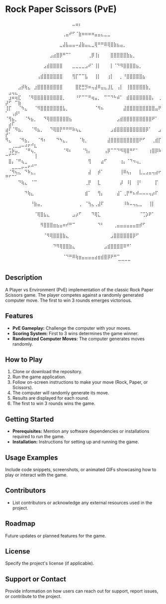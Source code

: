 # Rock Paper Scissors (PvE)

  ⠀⠀⠀⠀⠀⠀⠀⠀⠀⠀⠀⠀⠀⠀⠀⠀⠀⠀⠀⠀⠀⣀⣤⡄⠀⠀⠀⠀⠀⠀⠀⠀⠀⠀⠀⠀⠀⠀⠀⠀⠀⠀⠀⠀⠀⠀⠀⠀⠀⠀⠀⠀⠀⠀⠀⠀⠀⠀⠀
  ⠀⠀⠀⠀⠀⠀⠀⠀⠀⠀⠀⠀⠀⠀⠀⠀⠀⠀⢀⣤⠞⠋⠈⣷⠶⠶⠶⠶⣤⣤⣄⣀⣀⠀⠀⠀⠀⠀⠀⠀⠀⠀⠀⠀⠀⠀⠀⠀⠀⠀⠀⠀⠀⠀⠀⠀⠀⠀⠀
  ⠀⠀⠀⠀⠀⠀⠀⠀⠀⠀⠀⠀⠀⠀⠀⠀⠀⣀⣼⣧⣤⣤⠤⣼⣷⣤⣄⣀⢿⠛⠛⠿⢿⣿⣷⣦⣤⡀⠀⠀⠀⠀⠀⠀⠀⠀⠀⠀⠀⠀⠀⠀⠀⠀⠀⠀⠀⠀⠀
  ⠀⠀⠀⠀⠀⠀⠀⠀⠀⠀⠀⠀⠀⠀⣠⣴⣿⡿⠛⠉⠁⠀⠀⠀⠀⠀⢀⡿⢸⡆⠀⠀⠀⣿⣿⣿⣿⣿⣷⣦⡀⠀⠀⠀⠀⠀⠀⠀⠀⠀⠀⠀⠀⠀⠀⠀⠀⠀⠀
  ⠀⠀⠀⠀⠀⠀⠀⠀⠀⠀⠀⠀⣠⣾⣿⣿⣿⣿⠀⠀⠀⣀⣀⣀⣀⣠⠞⠁⢸⡇⠀⠀⠀⡇⠈⠙⠻⣿⣿⣿⣿⣦⡀⠀⠀⠀⠀⠀⠀⠀⠀⠀⠀⠀⠀⠀⠀⠀⠀
  ⠀⠀⠀⠀⠀⠀⠀⠀⠀⠀⢠⣾⣿⣿⣿⣿⣿⣿⠀⠀⠀⢻⡏⠉⠉⣧⠀⠀⢸⡇⠀⠀⢰⡇⠀⠀⡀⠘⣿⣿⣿⣿⣿⣦⠀⠀⠀⠀⠀⠀⠀⠀⠀⠀⠀⠀⠀⠀⠀
  ⠀⠀⠀⠀⣠⡾⢷⣄⠀⣰⣿⣿⣿⣿⣿⣿⣿⣿⠀⠀⠀⠀⣿⣟⣛⡻⠶⢤⣼⠿⣤⣄⣸⣇⠀⢠⡇⠀⢸⣿⣿⣿⣿⣿⣷⡀⠀⠀⠀⠀⣠⢤⣄⠀⠀⠀⠀⠀⠀
  ⠀⣰⠶⢶⣏⠀⠀⠈⠻⣿⣿⣿⣿⣿⣿⣿⣿⣿⡀⠀⠀⠀⠘⠋⠉⠉⠛⢶⣤⡀⠀⠉⠉⠙⠓⠾⠁⠀⣾⣿⣿⣿⣿⣿⣿⣿⡄⠀⢀⡼⠋⠀⠉⣷⠀⠀⠀⠀⠀
  ⢸⡏⠀⠀⠈⠳⣄⠀⠀⠈⠻⣿⣿⣿⣿⣿⣿⣿⣧⡀⠀⠀⠀⠀⠀⠀⠀⠀⠈⠻⠦⠀⠀⠀⠀⠀⠀⣼⣿⣿⣿⣿⣿⣿⣿⣿⣿⣤⠟⠁⠀⢠⡾⠃⠀⠀⠀⠀⠀
  ⠈⢻⣦⡀⠀⠀⠈⠳⣦⡀⠀⠀⠙⢿⣿⣿⣿⣿⣿⣿⣦⠀⠀⠀⠀⠀⠀⠀⠀⠀⠀⠀⠀⠀⠀⣠⣾⣿⣿⣿⣿⣿⣿⣿⣿⣿⠟⠁⠀⠀⣴⠏⠀⠀⠀⠀⠀⠀⠀
  ⣴⠏⠈⠻⣦⡀⠀⠀⠈⠻⣦⡀⠀⠀⠙⢿⣿⡟⠛⠛⠛⠷⢦⣄⠀⠀⠀⠀⠀⠀⠀⠀⠀⣠⣾⣿⣿⣿⣿⣿⣿⣿⣿⣿⡿⠁⠀⠀⣠⡞⠁⠀⠀⠀⠀⠀⠀⠀⠀
  ⠻⣄⠀⠀⠈⠻⣦⡀⠀⠀⠈⠻⠆⠀⠀⠀⠙⠳⣄⡀⠀⠀⠀⠈⢷⡀⠀⠀⠀⠀⠀⠀⣼⣿⣿⣿⣿⣿⣿⣿⣿⣿⠟⠋⠀⠀⢀⣾⡏⠀⠀⢀⣀⣠⠤⠴⠖⠚⣆
  ⠀⢩⡷⣤⡀⠀⠈⠛⢦⡀⠀⠀⠀⠀⠀⠀⠀⠀⠈⠻⠆⠀⠀⠀⠈⢳⡄⠀⠀⠀⠀⢠⡿⠉⠉⠙⠻⢿⣿⠛⠋⠁⠀⠀⠀⢰⣿⡿⠷⠒⠋⠉⠁⠀⠀⠀⠀⠀⢸
  ⠀⣿⡄⠈⠛⢦⣀⠀⠀⠀⠀⠀⠀⠀⠀⠀⠀⠀⠀⠀⠀⠀⠀⠀⠀⠀⢻⠀⠀⠀⣴⠋⠀⠀⠀⠀⢰⡄⠈⠙⠲⢤⡀⠀⠀⠀⠀⠀⠀⠀⠀⣀⣀⣀⡤⠤⠖⠚⠉
  ⠀⠈⠻⢦⣄⠀⠙⠷⣄⡀⠀⠀⠀⠀⠀⠀⠀⠀⠀⠀⠀⠀⠀⠀⠀⠀⣼⠀⠀⡾⠁⠀⠀⠀⠀⠀⢸⠿⢦⡄⠀⠀⣇⣀⣠⣤⢤⣴⠖⠛⠋⠉⠁⠀⠀⠀⠀⠀⠀
  ⠀⠀⠀⠀⠙⢷⣄⠀⠈⠉⠀⠀⠀⠀⠀⠀⠀⠀⠀⠀⠀⠀⠀⠀⠀⢀⡟⠀⠀⣇⠀⠀⠀⠀⠀⠀⡼⠀⠸⡇⠀⢸⠃⠀⠀⠀⠀⡏⠀⠀⠀⠀⠀⠀⠀⠀⠀⠀⠀
  ⠀⠀⠀⠀⠀⠀⠙⢷⣄⠀⠀⠀⠀⠀⠀⠀⠀⠀⠀⠀⠀⠀⠀⠀⠀⣾⠁⠀⠀⢻⡄⠀⠀⠀⠀⣼⠁⢀⡟⠛⠦⠾⠤⠤⠤⢤⡴⠏⠀⠀⠀⠀⠀⠀⠀⠀⠀⠀⠀
  ⠀⠀⠀⠀⠀⠀⠀⠀⠘⣷⣤⡀⠀⠀⠀⠀⠀⠀⠀⠀⠀⠀⠀⢀⠀⠈⢳⣄⢀⣼⠏⠀⠀⠀⠀⠀⠀⠸⠷⠤⢤⣄⣀⠀⠀⢸⡇⠀⠀⠀⠀⠀⠀⠀⠀⠀⠀⠀⠀
  ⠀⠀⠀⠀⠀⠀⠀⠀⠀⠈⢿⣿⣦⣄⠀⠀⠀⠀⠀⠀⠀⣠⡴⠋⠀⠀⠀⠙⢿⣅⠀⠀⠀⠀⠀⠀⠀⠀⠀⠀⠀⠀⠈⢉⡵⠟⠁⠀⠀⠀⠀⠀⠀⠀⠀⠀⠀⠀⠀
  ⠀⠀⠀⠀⠀⠀⠀⠀⠀⠀⠀⠻⣿⣿⣿⣶⣦⣤⠶⠞⠛⠉⠀⠀⠀⠀⠀⠀⠀⠙⠃⠀⠀⠀⢀⣤⣤⣤⣤⣤⣤⣶⡾⠋⠀⠀⠀⠀⠀⠀⠀⠀⠀⠀⠀⠀⠀⠀⠀
  ⠀⠀⠀⠀⠀⠀⠀⠀⠀⠀⠀⠀⠈⠻⢿⣿⣿⣿⣷⣄⠀⠀⠀⠀⠀⠀⠀⠀⠀⠀⠀⠀⠀⣠⣿⣿⣿⣿⣿⣿⡿⠋⠀⠀⠀⠀⠀⠀⠀⠀⠀⠀⠀⠀⠀⠀⠀⠀⠀
  ⠀⠀⠀⠀⠀⠀⠀⠀⠀⠀⠀⠀⠀⠀⠀⠙⠻⢿⣿⣿⣷⣄⠀⠀⠀⠀⠀⠀⠀⠀⠀⣠⣾⣿⣿⣿⣿⠿⠛⠁⠀⠀⠀⠀⠀⠀⠀⠀⠀⠀⠀⠀⠀⠀⠀⠀⠀⠀⠀
  ⠀⠀⠀⠀⠀⠀⠀⠀⠀⠀⠀⠀⠀⠀⠀⠀⠀⠀⠈⠙⠛⠿⢷⣶⣤⣤⣤⣤⣴⣶⣾⣿⡿⠟⠛⠉⠀⠀⠀⠀⠀⠀⠀⠀⠀⠀⠀⠀⠀⠀⠀⠀⠀⠀⠀⠀⠀⠀⠀
  ⠀⠀⠀⠀⠀⠀⠀⠀⠀⠀⠀⠀⠀⠀⠀⠀⠀⠀⠀⠀⠀⠀⠀⠀⠀⠉⠉⠉⠉⠀⠀⠀⠀⠀⠀⠀⠀

## Description
A Player vs Environment (PvE) implementation of the classic Rock Paper Scissors game. The player competes against a randomly generated computer move. The first to win 3 rounds emerges victorious.

## Features
- **PvE Gameplay:** Challenge the computer with your moves.
- **Scoring System:** First to 3 wins determines the game winner.
- **Randomized Computer Moves:** The computer generates moves randomly.

## How to Play
1. Clone or download the repository.
2. Run the game application.
3. Follow on-screen instructions to make your move (Rock, Paper, or Scissors).
4. The computer will randomly generate its move.
5. Results are displayed for each round.
6. The first to win 3 rounds wins the game.

## Getting Started
- **Prerequisites:** Mention any software dependencies or installations required to run the game.
- **Installation:** Instructions for setting up and running the game.

## Usage Examples
Include code snippets, screenshots, or animated GIFs showcasing how to play or interact with the game.

## Contributors
- List contributors or acknowledge any external resources used in the project.

## Roadmap
Future updates or planned features for the game.

## License
Specify the project's license (if applicable).

## Support or Contact
Provide information on how users can reach out for support, report issues, or contribute to the project.
